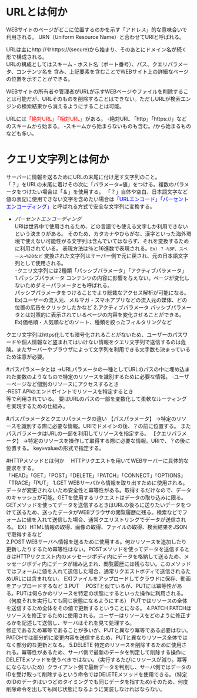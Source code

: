 # URLとは何か
WEBサイトのページがどこに位置するのかを示す「アドレス」的な意味合いで利用される。
URN（Uniform Resource Name）と合わせてURIと呼ばれる。

URLは主にhttp://やhttps://(secure)から始まり、そのあとにドメイン名が続く形で構成される。<br>
URLの構成としてはスキーム・ホスト名（ポート番号）、パス、クエリパラメータ、コンテンツ名を
含み、上記要素を含むことでWEBサイト上の詳細なページの位置を示すことができる。

WEBサイトの所有者や管理者がURLが示すWEBページやファイルを削除することは可能だが、URLそのものを削除することはできない。ただしURLが検索エンジンの検索結果から消えるようにすることは可能。

URLには<span style="color: red; ">「絶対URL」「相対URL」</span>がある。
-絶対URL
「http」「https://」などのスキームから始まる。
‐スキームから始まらないものも含む。/から始まるものなども多い。

# クエリ文字列とは何か
サーバーに情報を送るためにURLの末尾に付け足す文字列のこと。<br>
「？」をURLの末尾に着けその次に「パラメータ=値」をつける。複数のパラメータをつけたい場合は「＆」を使用する。
「？」自体や空白、日本語文字など値の表記に使用できない文字を含めたい場合は<span style ="color:blue; ">「URLエンコード」「パーセントエンコーディング」</span>と呼ばれる方式で安全な文字列に変換する。
- _パーセントエンコーディング_ <br>
URIは世界中で使用されるため、どの言語でも使える文字しか利用できないという決まりがある。
そのため、カタカナやひらがな、漢字といった海外環境で使えない可能性がる文字列は含んでいてはならず、それを変換するために利用されている。
表現方法は％と16進数で表現される。` Ex）？→%3F、スペース→%20など `
変換された文字列はサーバー側で元に戻され、元の日本語文字列として使用される。<br>
-クエリ文字列には2種類「パッシブパラメータ」「アクティブパラメータ」
1.パッシブパラメータ
  コンテンツの内容に影響を与えない。ページが変化しないためダミーパラメータとも呼ばれる。<br>
  パッシブパラメータをつけることでより総裁なアクセス解析が可能になる。<br>
  Ex)ユーザーの流入元、メルマガ・スマホアプリなどの流入元の媒体、どの位置の広告をクリックしたかなど
2.アクティブパラメータ
  パッシブパラメータとは対照的に表示されているページの内容を変化させることができる。<br>
  Ex)価格順・人気順などのソート、種類を絞ったフィルタリングなど<br>

クエリ文字列はhttps化しても暗号化されることがないため、ユーザーのパスワードや個人情報など盗まれてはいけない情報をクエリ文字列で送信するのは危険。またサーバーやブラウザによって文字列を利用できる文字数も決まっているため注意が必要。

#パスパラメータとは
→URLパラメータの一種としてURLのパスの中に埋め込まれた変数のようなもので特定のリソースを識別するために必要な情報。
‐ユーザーページなど個別のリソースにアクセスするとき<br>
‐REST APIのエンドポイントでリソースを特定するとき<br>
等で利用されている。
要はURLのパスの一部を変数化して柔軟なルーティングを実現するための仕組み。

#パスパラメータとクエリパラメータの違い
【パスパラメータ】
→特定のリソースを識別する際に必要な情報。URIでドメインの後、？の前に位置する。
 またパスパラメータはURLの一部を利用してリソースを指定する。
【クエリパラメータ】
→特定のリソースを操作して取得する際に必要な情報。URIで、？の後に位置する。
 key=valueの形式で指定する。

#HTTPメソッドとは何か
　HTTPリクエストを用いてWEBサーバーに具体的な要求をする。<br>
 「HEAD」「GET」「POST」「DELETE」「PATCH」「CONNECT」「OPTIONS」「TRACE」「PUT」
 1.GET
  WEBサーバから情報を取り出すために使用される。データが変更されないため安全性と冪等性がある。取得するだけなので、データのキャッシュが可能。GETを使用するリクエストはデータの取り込みに限る。GETメソッドを使ってデータを送信するときはURLの後ろに送りたいデータをつけて送るため、送ったデータがWEBブラウザの閲覧履歴に残る。検索などでフォームに値を入れて送信した場合、通常クエリストリングでデータが送信される。
EX）HTML情報の取得、画像の取得、ファイルの取得、検索結果をJSONで取得するなど<br>
 2.POST
  WEBサーバへ情報を送るために使用する。何かリソースを追加したり更新したりするため冪等性はない。POSTメソッドを使ってデータを送信するときはHTTPリクエスト内のメッセージボディ内にデータを格納して送るため、メッセージボディ内にデータが組み込まれ、閲覧履歴には残らない。このメソッドではフォームに値を入れて送信した場合、通常リクエストボディで送信されるためURLには含まれない。
EX)ファイルをアップロードしてクラウドに保存、動画をアップロードするなど
 3.PUT
 　POSTと似ているが、PUTには冪等性がある。PUTは何らかのリソースを特定の状態にするといった操作に利用される。（何度それを実行しても同じ状態になるようにする）
  PUTではリソースの全体を送信するため全体をその値で更新するということになる。
 4.PATCH
  PATCHはリソースを修正するために使用される。ユーザーはリソースをどのように修正するかを記述して送信し、サーバはそれを見て処理する。<br>
  修正であるため冪等であることが多いが、PUTと異なり冪等である必要はない。
  PATCHでは部分的に変更内容を送信するため、PUTと異なりリソース全体ではなく部分的な更新となる。
 5.DELETE
  特定のリソースを削除するために使用される。冪等性があるため、サーバ側で最新のデータを判定して削除する操作にDELETEメソッドを使うべきではない。（実行するたびにリソースが減り。冪等にならないため）クライアント側で最新データを判別し、サーバ側ではデータのIDを受け取って削除するという命令ではDELETEメソッドを使用できる。（特定のIDのデータはいつどのタイミングでも同じデータを指すため)そのため、何度削除命令を出しても同じ状態になるように実装しなければならない。
